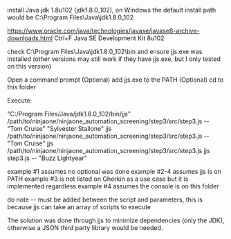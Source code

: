 install Java jdk 1.8u102 (jdk1.8.0_102), on Windows the default install path would be C:\Program Files\Java\jdk1.8.0_102

https://www.oracle.com/java/technologies/javase/javase8-archive-downloads.html
Ctrl+F Java SE Development Kit 8u102

check C:\Program Files\Java\jdk1.8.0_102\bin and ensure jjs.exe was installed
(other versions may still work if they have jjs.exe, but I only tested on this version)

Open a command prompt
(Optional) add jjs.exe to the PATH
(Optional) cd to this folder

Execute:

"C:/Program Files/Java/jdk1.8.0_102/bin/jjs" /path/to/ninjaone/ninjaone_automation_screening/step3/src/step3.js -- "Tom Cruise" "Sylvester Stallone"
jjs /path/to/ninjaone/ninjaone_automation_screening/step3/src/step3.js -- "Tom Cruise"
jjs /path/to/ninjaone/ninjaone_automation_screening/step3/src/step3.js
jjs step3.js -- "Buzz Lightyear"


example #1 assumes no optional was done
example #2-4 assumes jjs is on PATH
example #3 is not listed on Gherkin as a use case but it is implemented regardless
example #4 assumes the console is on this folder

do note -- must be added between the script and parameters, this is because jjs can take an array of scripts to execute



The solution was done through jjs to minimize dependencies (only the JDK), otherwise a JSON third party library would be needed.